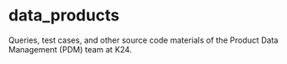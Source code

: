 # data_products
Queries, test cases, and other source code materials of the Product Data Management (PDM) team at K24. 
